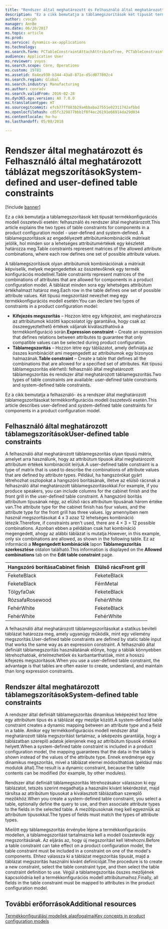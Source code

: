 ```yaml
---
title: "Rendszer által meghatározott és Felhasználó által meghatározott táblázat megszorítások"
description: "Ez a cikk bemutatja a táblamegszorítások két típusát termékkonfigurációs modell összetevői esetén: felhasználó és rendszer által meghatározott. A táblamegszorítások az engedélyezett attribútumkombinációk mátrixait jelölik, hol minden sor a lehetséges attribútumértékek egy készletét határozza meg."
author: cvocph
manager: AnnBe
ms.date: 06/20/2017
ms.topic: article
ms.prod: 
ms.service: dynamics-ax-applications
ms.technology: 
ms.search.form: PCTableConstraintAttachAttributeTree, PCTableConstraintColumnSystem, PCTableConstraintContentUserDef, PCTableConstraintDefinition, PCTableConstraintWizard
audience: Application User
ms.reviewer: yuyus
ms.search.scope: Core, Operations
ms.custom: 19781
ms.assetid: 0a4ea930-b344-43a8-871e-d5cd077892c4
ms.search.region: Global
ms.search.industry: Manufacturing
ms.author: conradv
ms.search.validFrom: 2016-02-28
ms.dyn365.ops.version: AX 7.0.0
ms.translationtype: HT
ms.sourcegitcommit: efcb77ff883b29a4bbaba27551e02311742afbbd
ms.openlocfilehash: cd5fc329877bbb1f8f4ec26191e66914da29d034
ms.contentlocale: hu-hu
ms.lasthandoff: 05/08/2018

---
```


# <a name="system-defined-and-user-defined-table-constraints"></a><span data-ttu-id="144b1-104">Rendszer által meghatározott és Felhasználó által meghatározott táblázat megszorítások</span><span class="sxs-lookup"><span data-stu-id="144b1-104">System-defined and user-defined table constraints</span></span>

[!include [banner](../includes/banner.md)]

<span data-ttu-id="144b1-105">Ez a cikk bemutatja a táblamegszorítások két típusát termékkonfigurációs modell összetevői esetén: felhasználó és rendszer által meghatározott.</span><span class="sxs-lookup"><span data-stu-id="144b1-105">This article explains the two types of table constraints for components in a product configuration model -  user-defined and system-defined.</span></span> <span data-ttu-id="144b1-106">A táblamegszorítások az engedélyezett attribútumkombinációk mátrixait jelölik, hol minden sor a lehetséges attribútumértékek egy készletét határozza meg.</span><span class="sxs-lookup"><span data-stu-id="144b1-106">Table constraints represent matrices of the allowed attribute combinations, where each row defines one set of possible attribute values.</span></span>

<span data-ttu-id="144b1-107">A táblamegszorítások olyan attribútumok kombinációinak a mátrixát képviselik, melyek megengedettek az összetevőknek egy termék konfigurációs modellnél.</span><span class="sxs-lookup"><span data-stu-id="144b1-107">Table constraints represent matrices of the combinations of attributes that are allowed for components in a product configuration model.</span></span> <span data-ttu-id="144b1-108">A táblázat minden sora egy lehetséges attribútum értékhalmazt határoz meg.</span><span class="sxs-lookup"><span data-stu-id="144b1-108">Each row in the table defines one set of possible attribute values.</span></span> <span data-ttu-id="144b1-109">Két típusú megszorítást nevezhet meg egy termékkonfigurációs modell esetén:</span><span class="sxs-lookup"><span data-stu-id="144b1-109">You can declare two types of constraints in a product configuration model:</span></span>

-   <span data-ttu-id="144b1-110">**Kifejezés megszorítás** – Hozzon létre egy kifejezést, ami meghatározza az attribútumok közötti kapcsolatot így garantálva, hogy csak az összeegyeztethető értékek váljanak kiválaszthatóvá a termékkonfiguráció során.</span><span class="sxs-lookup"><span data-stu-id="144b1-110">**Expression constraint** – Create an expression that defines relations between attributes to guarantee that only compatible values can be selected during product configuration.</span></span>
-   <span data-ttu-id="144b1-111">**Táblamegszorítás** – Hozzon létre egy táblázatot, amely definiálja az összes kombinációt ami megengedett az attribútumok egy bizonyos halmazának.</span><span class="sxs-lookup"><span data-stu-id="144b1-111">**Table constraint** – Create a table that defines all the combinations that are allowed for a specified set of attributes.</span></span> <span data-ttu-id="144b1-112">Két típusú táblamegszorítás elérhető: felhasználó által meghatározott táblamegszorítás és rendszer által meghatározott táblamegszorítás.</span><span class="sxs-lookup"><span data-stu-id="144b1-112">Two types of table constraints are available: user-defined table constraints and system-defined table constraints.</span></span>

<span data-ttu-id="144b1-113">Ez a cikk bemutatja a felhasználó- és a rendszer által meghatározott táblamegszorításokat termékkonfigurációs modell összetevői esetén.</span><span class="sxs-lookup"><span data-stu-id="144b1-113">This article describes user-defined and system-defined table constraints for components in a product configuration model.</span></span>

## <a name="user-defined-table-constraints"></a><span data-ttu-id="144b1-114">Felhasználó által meghatározott táblamegszorítások</span><span class="sxs-lookup"><span data-stu-id="144b1-114">User-defined table constraints</span></span>
<span data-ttu-id="144b1-115">A felhasználó által meghatározott táblamegszorítás olyan típusú mátrix, amelyet arra használunk, hogy az attribútum típusok által meghatározott attribútum értékek kombinációit leírjuk.</span><span class="sxs-lookup"><span data-stu-id="144b1-115">A user-defined table constraint is a type of matrix that is used to describe the combinations of attribute values that are defined by attribute types.</span></span> <span data-ttu-id="144b1-116">Például, ha hangszórókat gyárt létrehozhat oszlopokat a hangszóró borításának, illetve az elülső rácsnak a felhasználó által meghatározott táblamegszorításokkal.</span><span class="sxs-lookup"><span data-stu-id="144b1-116">For example, if you produce speakers, you can include columns for the cabinet finish and the front grill in the user-defined table constraint.</span></span> <span data-ttu-id="144b1-117">A hangszóró borítás attribútum típusának négy, az elülső rács attribútum típusának három értéke van.</span><span class="sxs-lookup"><span data-stu-id="144b1-117">The attribute type for the cabinet finish has four values, and the attribute type for the front grill has three values.</span></span> <span data-ttu-id="144b1-118">Így amennyiben nem használ megszorításokat 4 x 3 azaz 12 lehetséges kombináció létezik.</span><span class="sxs-lookup"><span data-stu-id="144b1-118">Therefore, if constraints aren't used, there are 4 × 3 = 12 possible combinations.</span></span> <span data-ttu-id="144b1-119">Azonban ebben a példában csak hat kombináció megengedett, ahogy az alábbi táblázat is mutatja.</span><span class="sxs-lookup"><span data-stu-id="144b1-119">However, in this example, only six combinations are allowed, as shown in the following table.</span></span> <span data-ttu-id="144b1-120">Ez az információ a **Megengedett kombinációk** lapon **Táblamegszorítás szerkesztése** oldalon található.</span><span class="sxs-lookup"><span data-stu-id="144b1-120">This information is displayed on the **Allowed combinations** tab on the **Edit table constraint** page.</span></span>

| <span data-ttu-id="144b1-121">Hangszóró borítása</span><span class="sxs-lookup"><span data-stu-id="144b1-121">Cabinet finish</span></span> | <span data-ttu-id="144b1-122">Elülső rács</span><span class="sxs-lookup"><span data-stu-id="144b1-122">Front grill</span></span> |
|----------------|-------------|
| <span data-ttu-id="144b1-123">Fekete</span><span class="sxs-lookup"><span data-stu-id="144b1-123">Black</span></span>          | <span data-ttu-id="144b1-124">Fekete</span><span class="sxs-lookup"><span data-stu-id="144b1-124">Black</span></span>       |
| <span data-ttu-id="144b1-125">Fekete</span><span class="sxs-lookup"><span data-stu-id="144b1-125">Black</span></span>          | <span data-ttu-id="144b1-126">Fém</span><span class="sxs-lookup"><span data-stu-id="144b1-126">Metal</span></span>       |
| <span data-ttu-id="144b1-127">Tölgyfa</span><span class="sxs-lookup"><span data-stu-id="144b1-127">Oak</span></span>            | <span data-ttu-id="144b1-128">Fekete</span><span class="sxs-lookup"><span data-stu-id="144b1-128">Black</span></span>       |
| <span data-ttu-id="144b1-129">Rózsafa</span><span class="sxs-lookup"><span data-stu-id="144b1-129">Rosewood</span></span>       | <span data-ttu-id="144b1-130">Fehér</span><span class="sxs-lookup"><span data-stu-id="144b1-130">White</span></span>       |
| <span data-ttu-id="144b1-131">Fehér</span><span class="sxs-lookup"><span data-stu-id="144b1-131">White</span></span>          | <span data-ttu-id="144b1-132">Fekete</span><span class="sxs-lookup"><span data-stu-id="144b1-132">Black</span></span>       |
| <span data-ttu-id="144b1-133">Fehér</span><span class="sxs-lookup"><span data-stu-id="144b1-133">White</span></span>          | <span data-ttu-id="144b1-134">Fehér</span><span class="sxs-lookup"><span data-stu-id="144b1-134">White</span></span>       |

<span data-ttu-id="144b1-135">A felhasználó által meghatározott táblamegszorításokat a statikus beviteli táblázat határozza meg, amely ugyanúgy működik, mint egy vélemény megszorítás.</span><span class="sxs-lookup"><span data-stu-id="144b1-135">User-defined table constraints are defined by static table input that works the same way as an expression constraint.</span></span> <span data-ttu-id="144b1-136">A felhasználó által definiált táblamegszorítás használatának előnye, hogy a táblák könnyebben létrehozhatóak, értelmezhetőek és karbantarthatóak, mint a hosszú kifejezés megszorítások.</span><span class="sxs-lookup"><span data-stu-id="144b1-136">When you use a user-defined table constraint, the advantage is that tables are often easier to create, understand, and maintain than long expression constraints.</span></span>

## <a name="system-defined-table-constraints"></a><span data-ttu-id="144b1-137">Rendszer által meghatározott táblamegszorítások</span><span class="sxs-lookup"><span data-stu-id="144b1-137">System-defined table constraints</span></span>
<span data-ttu-id="144b1-138">A rendszer által definiált táblamegszorítás dinamikus leképezést hoz létre egy attribútum típus és a táblázat egy mezője között.</span><span class="sxs-lookup"><span data-stu-id="144b1-138">A system-defined table constraint creates a dynamic mapping between an attribute type and a field in a table.</span></span> <span data-ttu-id="144b1-139">Amikor egy termékkonfigurációs modell rendszer által meghatározott tábla megszorítást tartalmaz, a leképezés garantálja, hogy a táblázatban szereplő adatok jelenjenek meg az attribútum típusok értékei helyett.</span><span class="sxs-lookup"><span data-stu-id="144b1-139">When a system-defined table constraint is included in a product configuration model, the mapping guarantees that the data in the table is shown instead of the values of the attribute type.</span></span> <span data-ttu-id="144b1-140">Ennek eredménye egy dinamikus megszorítás, mivel a táblázat elemei módosíthatóak (például más modulok által).</span><span class="sxs-lookup"><span data-stu-id="144b1-140">The result is a dynamic constraint, because the table contents can be modified (for example, by other modules).</span></span>  

<span data-ttu-id="144b1-141">Rendszer által definiált táblamegszorítás létrehozásakor válasszon ki egy táblázatot, tetszés szerint megadhatja a használni kívánt lekérdezést, majd társítsa az attribútum típusokat a kiválasztott táblázatban szereplő mezőkhöz.</span><span class="sxs-lookup"><span data-stu-id="144b1-141">When you create a system-defined table constraint, you select a table, optionally define the query to use, and then associate attribute types to the fields in the selected table.</span></span> <span data-ttu-id="144b1-142">A mezőtípusoknak meg kell egyezniük az attribútum típusokkal.</span><span class="sxs-lookup"><span data-stu-id="144b1-142">The types of fields must match the types of attribute types.</span></span>  

<span data-ttu-id="144b1-143">Mielőtt egy táblamegszorítás érvénybe lépne a termékkonfigurációs modellen, a táblamegszorítást tartalmaznia kell a modell összetevők egy megszorításának. Az eljárás az, hogy új megszorítást kell létrehozni.</span><span class="sxs-lookup"><span data-stu-id="144b1-143">Before a table constraint can take effect on a product configuration model, the table constraint must be included in a constraint on one of the model's components.</span></span> <span data-ttu-id="144b1-144">Ehhez válassza ki a táblázat megszorítás típusát, majd a táblázat megszorítás használni kívánt definícióját.</span><span class="sxs-lookup"><span data-stu-id="144b1-144">The procedure is to create a new constraint, select the table constraint type, and then select the table constraint definition to use.</span></span> <span data-ttu-id="144b1-145">Végül a táblamegszorítás összes mezőjének kapcsolódnia kell a termékkonfigurációs modell attribútumaihoz.</span><span class="sxs-lookup"><span data-stu-id="144b1-145">Finally, all fields in the table constraint must be mapped to attributes in the product configuration model.</span></span>

<a name="additional-resources"></a><span data-ttu-id="144b1-146">További erőforrások</span><span class="sxs-lookup"><span data-stu-id="144b1-146">Additional resources</span></span>
--------

[<span data-ttu-id="144b1-147">Termékkonfigurálási modellek alapfogalmai</span><span class="sxs-lookup"><span data-stu-id="144b1-147">Key concepts in product configuration models</span></span>](product-configuration-models.md)




